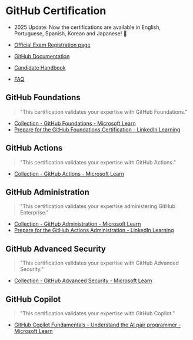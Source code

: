 # GitHub Certification

- 2025 Update: Now the certifications are available in English, Portuguese, Spanish, Korean and Japanese! 🎉

- [Official Exam Registration page](https://examregistration.github.com/overview)
- [GitHub Documentation](https://docs.github.com/)
- [Candidate Handbook](https://examregistration.github.com/handbook)
- [FAQ](https://examregistration.github.com/faq)


## GitHub Foundations

> "This certification validates your expertise with GitHub Foundations."

- [Collection - GitHub Foundations - Microsoft Learn](https://learn.microsoft.com/en-us/collections/o1njfe825p602p)
- [Prepare for the GitHub Foundations Certification - LinkedIn Learning](https://www.linkedin.com/learning/paths/prepare-for-the-github-foundations-certification)

## GitHub Actions

> "This certification validates your expertise with GitHub Actions."

- [Collection - GitHub Actions - Microsoft Learn](https://learn.microsoft.com/en-us/collections/n5p4a5z7keznp5)

## GitHub Administration

> "This certification validates your expertise administering GitHub Enterprise."

- [Collection - GitHub Administration - Microsoft Learn](https://learn.microsoft.com/en-us/collections/mom7u1gzjdxw03)
- [Prepare for the GitHub Actions Administration - LinkedIn Learning](https://www.linkedin.com/learning/paths/prepare-for-the-github-administration-certification)


## GitHub Advanced Security

> "This certification validates your expertise with GitHub Advanced Security."

- [Collection - GitHub Advanced Security - Microsoft Learn](https://learn.microsoft.com/en-us/collections/rqymc6yw8q5rey)

## GitHub Copilot

> "This certification validates your expertise with GitHub Copilot."

- [GitHub Copilot Fundamentals - Understand the AI pair programmer - Microsoft Learn](https://learn.microsoft.com/en-us/training/paths/copilot/)
